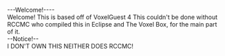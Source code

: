 ---Welcome!----<BR>
Welcome! This is based off of VoxelGuest 4
This couldn't be done without RCCMC who compiled this in Eclipse and The Voxel Box, for the main part of it.
<br>
--Notice!--<BR>
I DON'T OWN THIS
NEITHER DOES RCCMC!


